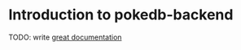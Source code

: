 # Introduction to pokedb-backend

TODO: write [great documentation](http://jacobian.org/writing/what-to-write/)
